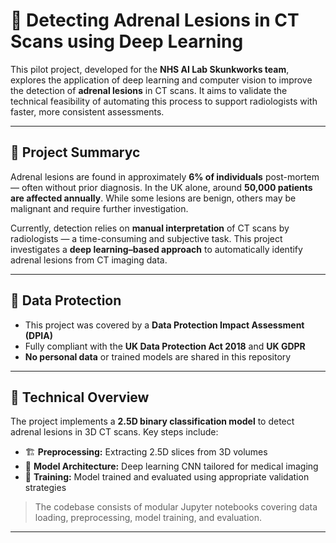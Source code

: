 # 🧠 Detecting Adrenal Lesions in CT Scans using Deep Learning

This pilot project, developed for the **NHS AI Lab Skunkworks team**, explores the application of deep learning and computer vision to improve the detection of **adrenal lesions** in CT scans. It aims to validate the technical feasibility of automating this process to support radiologists with faster, more consistent assessments.

---

## 📌 Project Summaryc

Adrenal lesions are found in approximately **6% of individuals** post-mortem — often without prior diagnosis. In the UK alone, around **50,000 patients are affected annually**. While some lesions are benign, others may be malignant and require further investigation.

Currently, detection relies on **manual interpretation** of CT scans by radiologists — a time-consuming and subjective task. This project investigates a **deep learning–based approach** to automatically identify adrenal lesions from CT imaging data.

---

## 🔐 Data Protection

- This project was covered by a **Data Protection Impact Assessment (DPIA)**
- Fully compliant with the **UK Data Protection Act 2018** and **UK GDPR**
- **No personal data** or trained models are shared in this repository

---

## 🧠 Technical Overview

The project implements a **2.5D binary classification model** to detect adrenal lesions in 3D CT scans. Key steps include:

- 🏗️ **Preprocessing:** Extracting 2.5D slices from 3D volumes
- 🧠 **Model Architecture:** Deep learning CNN tailored for medical imaging
- 🧪 **Training:** Model trained and evaluated using appropriate validation strategies

> The codebase consists of modular Jupyter notebooks covering data loading, preprocessing, model training, and evaluation.

---
